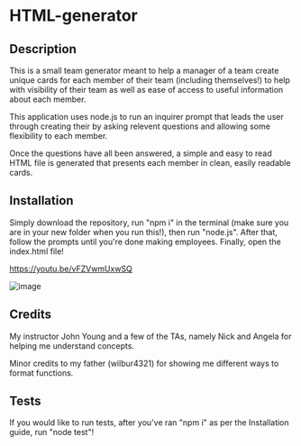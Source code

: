 # HTML-generator

## Description

This is a small team generator meant to help a manager of a team create unique cards for each member of their team (including themselves!) to help with visibility of their team as well as ease of access to useful information about each member.

This application uses node.js to run an inquirer prompt that leads the user through creating their by asking relevent questions and allowing some flexibility to each member.

Once the questions have all been answered, a simple and easy to read HTML file is generated that presents each member in clean, easily readable cards.

## Installation

Simply download the repository, run "npm i" in the terminal (make sure you are in your new folder when you run this!), then run "node.js". After that, follow the prompts until you're done making employees. Finally, open the index.html file!

https://youtu.be/vFZVwmUxwSQ

![image](https://user-images.githubusercontent.com/110741444/214756322-cbf7e2fb-4cf6-41d8-9cd6-9b146b1f8e0d.png)


## Credits

My instructor John Young and a few of the TAs, namely Nick and Angela for helping me understand concepts.

Minor credits to my father (wilbur4321) for showing me different ways to format functions.

## Tests

If you would like to run tests, after you've ran "npm i" as per the Installation guide, run "node test"!
